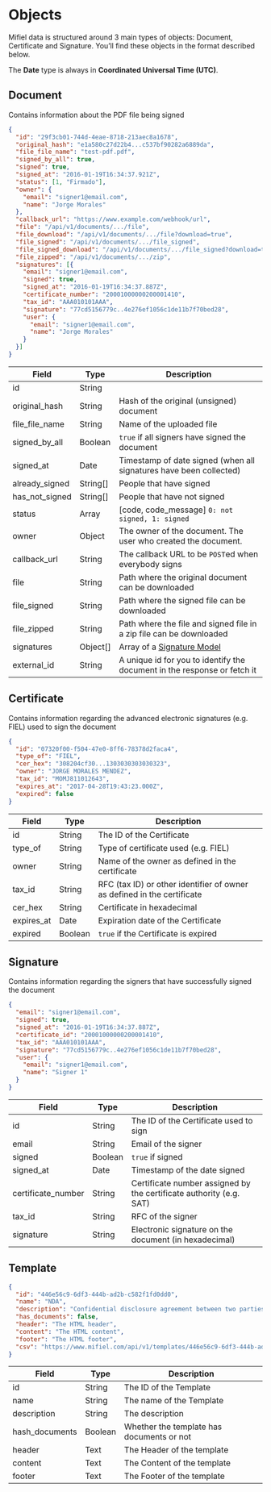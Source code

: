 # Objects

Mifiel data is structured around 3 main types of objects: Document, Certificate and Signature. You’ll find these objects in the format described below.

<aside class="info">
  The <b>Date</b> type is always in <b>Coordinated Universal Time (UTC)</b>.
</aside>

## Document

Contains information about the PDF file being signed

```json
{
  "id": "29f3cb01-744d-4eae-8718-213aec8a1678",
  "original_hash": "e1a580c27d22b4...c537bf90282a6889da",
  "file_file_name": "test-pdf.pdf",
  "signed_by_all": true,
  "signed": true,
  "signed_at": "2016-01-19T16:34:37.921Z",
  "status": [1, "Firmado"],
  "owner": {
    "email": "signer1@email.com",
    "name": "Jorge Morales"
  },
  "callback_url": "https://www.example.com/webhook/url",
  "file": "/api/v1/documents/.../file",
  "file_download": "/api/v1/documents/.../file?download=true",
  "file_signed": "/api/v1/documents/.../file_signed",
  "file_signed_download": "/api/v1/documents/.../file_signed?download=true",
  "file_zipped": "/api/v1/documents/.../zip",
  "signatures": [{
    "email": "signer1@email.com",
    "signed": true,
    "signed_at": "2016-01-19T16:34:37.887Z",
    "certificate_number": "20001000000200001410",
    "tax_id": "AAA010101AAA",
    "signature": "77cd5156779c..4e276ef1056c1de11b7f70bed28",
    "user": {
      "email": "signer1@email.com",
      "name": "Jorge Morales"
    }
  }]
}

```

Field           | Type |  Description
--------------- | ---- | -----------
id              | String | 
original_hash   | String | Hash of the original (unsigned) document
file_file_name  | String | Name of the uploaded file
signed_by_all   | Boolean | `true` if all signers have signed the document
signed_at       | Date | Timestamp of date signed (when all signatures have been collected)
already_signed  | String[] | People that have signed
has_not_signed  | String[] | People that have not signed
status          | Array | [code, code_message] `0: not signed, 1: signed`
owner           | Object | The owner of the document. The user who created the document.
callback_url    | String | The callback URL to be `POST`ed when everybody signs
file            | String | Path where the original document can be downloaded
file_signed     | String | Path where the signed file can be downloaded
file_zipped     | String | Path where the file and signed file in a zip file can be downloaded 
signatures      | Object[] | Array of a [Signature Model](#signature)
external_id     | String   | A unique id for you to identify the document in the response or fetch it

## Certificate

Contains information regarding the advanced electronic signatures (e.g. FIEL) used to sign the document

```json
{
  "id": "07320f00-f504-47e0-8ff6-78378d2faca4",
  "type_of": "FIEL",
  "cer_hex": "308204cf30...1303030303030323",
  "owner": "JORGE MORALES MENDEZ",
  "tax_id": "MOMJ811012643",
  "expires_at": "2017-04-28T19:43:23.000Z",
  "expired": false
}
```

Field           | Type |  Description
--------------- | ---- | -----------
id              | String | The ID of the Certificate
type_of         | String | Type of certificate used (e.g. FIEL)
owner           | String | Name of the owner as defined in the certificate
tax_id          | String | RFC (tax ID) or other identifier of owner as defined in the certificate
cer_hex         | String | Certificate in hexadecimal
expires_at      | Date | Expiration date of the Certificate
expired         | Boolean | `true` if the Certificate is expired

## Signature

Contains information regarding the signers that have successfully signed the document

```json
{
  "email": "signer1@email.com",
  "signed": true,
  "signed_at": "2016-01-19T16:34:37.887Z",
  "certificate_id": "20001000000200001410",
  "tax_id": "AAA010101AAA",
  "signature": "77cd5156779c..4e276ef1056c1de11b7f70bed28",
  "user": {
    "email": "signer1@email.com",
    "name": "Signer 1"
  }
}
```

Field           | Type |  Description
--------------- | ---- | -----------
id              | String | The ID of the Certificate used to sign
email           | String | Email of the signer
signed          | Boolean | `true` if signed
signed_at       | Date   | Timestamp of the date signed
certificate_number | String | Certificate number assigned by the certificate authority (e.g. SAT)
tax_id          | String | RFC of the signer
signature       | String | Electronic signature on the document (in hexadecimal)

## Template

```json
{
  "id": "446e56c9-6df3-444b-ad2b-c582f1fd0dd0",
  "name": "NDA",
  "description": "Confidential disclosure agreement between two parties",
  "has_documents": false,
  "header": "The HTML header",
  "content": "The HTML content",
  "footer": "The HTML footer",
  "csv": "https://www.mifiel.com/api/v1/templates/446e56c9-6df3-444b-ad2b-c582f1fd0dd0/generate_populated_csv"
}
```

Field           | Type |  Description
--------------- | ---- | -----------
id              | String | The ID of the Template
name            | String | The name of the Template
description     | String | The description
hash_documents  | Boolean| Whether the template has documents or not
header          | Text   | The Header of the template
content         | Text   | The Content of the template
footer          | Text   | The Footer of the template
